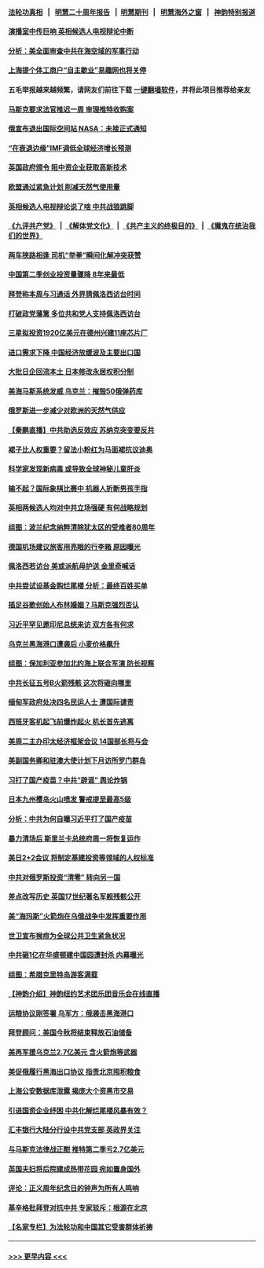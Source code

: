 #### [法轮功真相](https://github.com/gfw-breaker/truth/blob/master/README.md?t=0) &nbsp;&nbsp;|&nbsp;&nbsp; [明慧二十周年报告](https://github.com/gfw-breaker/mh-reports/blob/master/README.md?t=0) &nbsp;&nbsp;|&nbsp;&nbsp;[明慧期刊](https://github.com/gfw-breaker/mh-qikan) &nbsp;&nbsp;|&nbsp;&nbsp; [明慧海外之窗](https://github.com/gfw-breaker/mh-news/blob/master/README.md?t=0) &nbsp;&nbsp;|&nbsp;&nbsp; [神韵特别报道](https://github.com/gfw-breaker/mh-news/blob/master/shenyun.md?t=0)
#### [演播室中传巨响 英相候选人电视辩论中断](../pages/nsc418/n13789545.md?t=07270451) 
#### [分析：美全面审查中共在海空域的军事行动](../pages/nsc418/n13789543.md?t=07270451) 
#### [上海提个体工商户“自主歇业”易趣网也将关停](../pages/nsc418/n13789378.md?t=07270451) 
#### 五毛举报越来越频繁，请网友们前往下载 [一键翻墙软件](https://github.com/gfw-breaker/ssr-accounts)，并将此项目推荐给亲友
#### [马斯克要求法官推迟一周 审理推特收购案](../pages/nsc418/n13789492.md?t=07270451) 
#### [俄宣布退出国际空间站 NASA：未接正式通知](../pages/nsc418/n13789503.md?t=07270451) 
#### [“在衰退边缘”IMF调低全球经济增长预测](../pages/nsc418/n13789527.md?t=07270451) 
#### [英国政府颁令 阻中资企业获取高新技术](../pages/nsc418/n13789529.md?t=07270451) 
#### [欧盟通过紧急计划 削减天然气使用量](../pages/nsc418/n13789350.md?t=07270451) 
#### [英相候选人电视辩论说了啥 中共战狼跳脚](../pages/nsc418/n13789383.md?t=07270451) 
#### [《九评共产党》](https://github.com/begood0513/9ping.md/blob/master/README.md) &nbsp;|&nbsp; [《解体党文化》](../../../../jtdwh.md/blob/master/README.md)  &nbsp;|&nbsp; [《共产主义的终极目的》](../../../../gczydzjmd.md/blob/master/README.md) &nbsp;|&nbsp; [《魔鬼在统治我们的世界》](../../../../mgztzwmdsj.md/blob/master/README.md) 
#### [两车狭路相逢 司机“举拳”瞬间化解冲突获赞](../pages/nsc418/n13789224.md?t=07270451) 
#### [中国第二季创业投资量骤降 8年来最低](../pages/nsc418/n13789312.md?t=07270451) 
#### [拜登称本周与习通话 外界猜佩洛西访台时间](../pages/nsc418/n13789326.md?t=07270451) 
#### [打破政党藩篱 多位共和党人支持佩洛西访台](../pages/nsc418/n13789227.md?t=07270451) 
#### [三星拟投资1920亿美元在德州兴建11座芯片厂](../pages/nsc418/n13788886.md?t=07270451) 
#### [进口需求下降 中国经济放缓波及主要出口国](../pages/nsc418/n13789134.md?t=07270451) 
#### [大批日企回流本土 日本修改永居权积分制](../pages/nsc418/n13789139.md?t=07270451) 
#### [美海马斯系统发威 乌克兰：摧毁50俄弹药库](../pages/nsc418/n13789019.md?t=07270451) 
#### [俄罗斯进一步减少对欧洲的天然气供应](../pages/nsc418/n13788934.md?t=07270451) 
#### [【秦鹏直播】中共助选反效应 苏纳克突变要反共](../pages/nsc418/n13788943.md?t=07270451) 
#### [裙子比人权重要？留法小粉红为马面裙抗议迪奥](../pages/nsc418/n13788697.md?t=07270451) 
#### [科学家发现新病毒 或导致全球神秘儿童肝炎](../pages/nsc418/n13788917.md?t=07270451) 
#### [输不起？国际象棋比赛中 机器人折断男孩手指](../pages/nsc418/n13788928.md?t=07270451) 
#### [英相两候选人均对中共立场强硬 有何战略规划](../pages/nsc418/n13788859.md?t=07270451) 
#### [组图：波兰纪念纳粹清除犹太区的受难者80周年](../pages/nsc418/n13788707.md?t=07270451) 
#### [德国机场建议旅客用亮眼的行李箱 原因曝光](../pages/nsc418/n13788828.md?t=07270451) 
#### [佩洛西若访台 美或派航母护送 金里奇喊话](../pages/nsc418/n13788861.md?t=07270451) 
#### [中共尝试设基金购烂尾楼 分析：最终百姓买单](../pages/nsc418/n13788699.md?t=07270451) 
#### [插足谷歌创始人布林婚姻？马斯克强烈否认](../pages/nsc418/n13788816.md?t=07270451) 
#### [习近平罕见邀印尼总统来访 双方各有何求](../pages/nsc418/n13788818.md?t=07270451) 
#### [乌克兰黑海港口遭袭后 小麦价格飙升](../pages/nsc418/n13788690.md?t=07270451) 
#### [组图：保加利亚参加北约海上联合军演 防长视察](../pages/nsc418/n13788612.md?t=07270451) 
#### [中共长征五号B火箭残骸 这次将砸向哪里](../pages/nsc418/n13788661.md?t=07270451) 
#### [缅甸军政府处决四名民运人士 遭国际谴责](../pages/nsc418/n13788568.md?t=07270451) 
#### [西班牙客机起飞前爆炸起火 机长首先逃离](../pages/nsc418/n13788343.md?t=07270451) 
#### [美周二主办印太经济框架会议 14国部长将与会](../pages/nsc418/n13788315.md?t=07270451) 
#### [美副国务卿和驻澳大使计划下月访所罗门群岛](../pages/nsc418/n13788194.md?t=07270451) 
#### [习打了国产疫苗？中共“辟谣” 舆论炸锅](../pages/nsc418/n13788211.md?t=07270451) 
#### [日本九州樱岛火山喷发 警戒提至最高5级](../pages/nsc418/n13788187.md?t=07270451) 
#### [分析：中共为何自曝习近平打了国产疫苗](../pages/nsc418/n13788162.md?t=07270451) 
#### [暴力清场后 斯里兰卡总统府周一将恢复运作](../pages/nsc418/n13788146.md?t=07270451) 
#### [美日2+2会议 将制定基建投资等领域的人权标准](../pages/nsc418/n13787872.md?t=07270451) 
#### [中共对俄罗斯投资“清零” 转向另一国](../pages/nsc418/n13788094.md?t=07270451) 
#### [差点改写历史 英国17世纪著名军舰残骸公开](../pages/nsc418/n13787669.md?t=07270451) 
#### [美“海玛斯”火箭炮在乌俄战争中发挥重要作用](../pages/nsc418/n13787911.md?t=07270451) 
#### [世卫宣布猴痘为全球公共卫生紧急状况](../pages/nsc418/n13787815.md?t=07270451) 
#### [中共砸1亿在华盛顿建中国园遭封杀 内幕曝光](../pages/nsc418/n13787792.md?t=07270451) 
#### [组图：希腊克里特岛游客满载](../pages/nsc418/n13787094.md?t=07270451) 
#### [【神韵介绍】神韵纽约艺术团乐团音乐会在线直播](../pages/nsc418/n13780947.md?t=07270451) 
#### [运粮协议刚签署 乌军方：俄袭击黑海港口](../pages/nsc418/n13787749.md?t=07270451) 
#### [拜登顾问：美国今秋将结束释放石油储备](../pages/nsc418/n13787656.md?t=07270451) 
#### [美再军援乌克兰2.7亿美元 含火箭炮等武器](../pages/nsc418/n13787568.md?t=07270451) 
#### [美促俄履行黑海出口协议 指责北京囤积粮食](../pages/nsc418/n13787501.md?t=07270451) 
#### [上海公安数据库泄露 揭庞大个资黑市交易](../pages/nsc418/n13787355.md?t=07270451) 
#### [引进国资企业纾困 中共化解烂尾楼风暴有效？](../pages/nsc418/n13787083.md?t=07270451) 
#### [汇丰银行大陆分行设中共党支部 英政界关注](../pages/nsc418/n13787349.md?t=07270451) 
#### [与马斯克法律战正酣 推特第二季亏2.7亿美元](../pages/nsc418/n13787258.md?t=07270451) 
#### [英国夫妇将后院建成热带花园 宛如置身国外](../pages/nsc418/n13787026.md?t=07270451) 
#### [评论：正义周年纪念日的钟声为所有人鸣响](../pages/nsc418/n13787109.md?t=07270451) 
#### [基辛格批拜登对抗中共 专家驳斥：根源在北京](../pages/nsc418/n13787082.md?t=07270451) 
#### [【名家专栏】为法轮功和中国其它受害群体祈祷](../pages/nsc418/n13787107.md?t=07270451) 

----
#### [ >>> 更早内容 <<< ](../indexes/nsc418-earlier.md)
